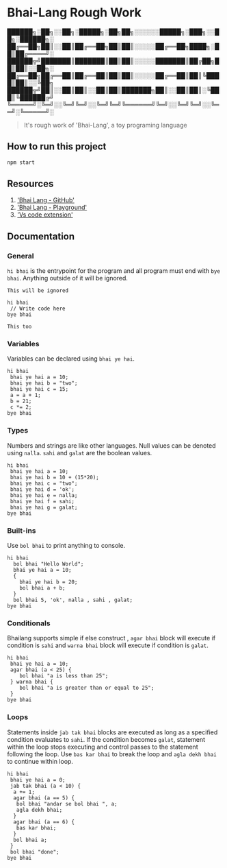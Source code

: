 # Bhai-Lang Rough Work

██████╗░██╗░░██╗░█████╗░██╗██╗░░░░░░█████╗░███╗░░██╗░██████╗░
██╔══██╗██║░░██║██╔══██╗██║██║░░░░░██╔══██╗████╗░██║██╔════╝░
██████╦╝███████║███████║██║██║░░░░░███████║██╔██╗██║██║░░██╗░
██╔══██╗██╔══██║██╔══██║██║██║░░░░░██╔══██║██║╚████║██║░░╚██╗
██████╦╝██║░░██║██║░░██║██║███████╗██║░░██║██║░╚███║╚██████╔╝
╚═════╝░╚═╝░░╚═╝╚═╝░░╚═╝╚═╝╚══════╝╚═╝░░╚═╝╚═╝░░╚══╝░╚═════╝░

> It's rough work of 'Bhai-Lang', a toy programing language

## How to run this project

```bash
npm start
```

## Resources

1. ['Bhai Lang - GitHub'](https://github.com/DulLabs/bhai-lang)
2. ['Bhai Lang - Playground'](https://bhailang.js.org/)
3. ['Vs code extension'](https://marketplace.visualstudio.com/items?itemName=BrijeshBumrela.bhailang-extension)

## Documentation

### General

`hi bhai` is the entrypoint for the program and all program must end with `bye bhai`. Anything outside of it will be ignored.

```
This will be ignored

hi bhai
 // Write code here
bye bhai

This too
```

### Variables

Variables can be declared using `bhai ye hai`.

```
hi bhai
 bhai ye hai a = 10;
 bhai ye hai b = "two";
 bhai ye hai c = 15;
 a = a + 1;
 b = 21;
 c *= 2;
bye bhai
```

### Types

Numbers and strings are like other languages. Null values can be denoted using `nalla`. `sahi` and `galat` are the boolean values.

```
hi bhai
 bhai ye hai a = 10;
 bhai ye hai b = 10 + (15*20);
 bhai ye hai c = "two";
 bhai ye hai d = 'ok';
 bhai ye hai e = nalla;
 bhai ye hai f = sahi;
 bhai ye hai g = galat;
bye bhai
```

### Built-ins

Use `bol bhai` to print anything to console.

```
hi bhai
  bol bhai "Hello World";
  bhai ye hai a = 10;
  {
    bhai ye hai b = 20;
    bol bhai a + b;
  }
  bol bhai 5, 'ok', nalla , sahi , galat;
bye bhai
```

### Conditionals

Bhailang supports simple if else construct , `agar bhai` block will execute if condition is `sahi` and `warna bhai` block will execute if condition is `galat`.

```
hi bhai
 bhai ye hai a = 10;
 agar bhai (a < 25) {
    bol bhai "a is less than 25";
 } warna bhai {
    bol bhai "a is greater than or equal to 25";
 }
bye bhai
```

### Loops

Statements inside `jab tak bhai` blocks are executed as long as a specified condition evaluates to `sahi`. If the condition becomes `galat`, statement within the loop stops executing and control passes to the statement following the loop. Use `bas kar bhai` to break the loop and `agla dekh bhai` to continue within loop.

```
hi bhai
 bhai ye hai a = 0;
 jab tak bhai (a < 10) {
  a += 1;
  agar bhai (a == 5) {
   bol bhai "andar se bol bhai ", a;
   agla dekh bhai;
  }
  agar bhai (a == 6) {
   bas kar bhai;
  }
  bol bhai a;
 }
 bol bhai "done";
bye bhai
```